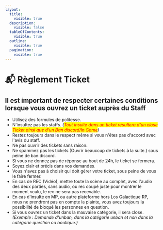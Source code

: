 ```yaml
---
layout:
  title:
    visible: true
  description:
    visible: false
  tableOfContents:
    visible: true
  outline:
    visible: true
  pagination:
    visible: true
---
```


# 📬 Règlement Ticket

## Il est important de respecter certaines conditions lorsque vous ouvrez un ticket auprès du Staff

* Utilisez des formules de politesse.
* N'insultez pas les staffs. _(<mark style="color:red;">Tout insulte dans un ticket résultera d'un close Ticket ainsi que d'un Ban discord/In Game</mark>)_
* Restez toujours dans le respect même si vous n'êtes pas d'accord avec l'avis du staff.
* Ne pas ouvrir des tickets sans raison.
* Ne spammez pas les tickets (Ouvrir beaucoup de tickets à la suite.) sous peine de ban discord.
* Si vous ne donnez pas de réponse au bout de 24h, le ticket se fermera.
* Soyez clair et précis dans vos demandes.
* Vous n'avez pas à choisir qui doit gérer votre ticket, sous peine de vous le faire fermer.
* En cas de REC (Vidéo), mettre toute la scène au complet, avec l'audio des deux parties, sans audio, ou rec coupé juste pour montrer le moment voulu, le rec ne sera pas recevable.
* En cas d'insulte en MP, ou autre plateforme hors Los Galactique RP, nous ne prendront pas en compte la plainte, vous avez toujours la possibilité de bloqué les personnes en question.
* Si vous ouvrez un ticket dans la mauvaise catégorie, il sera close. _(Exemple : Demande d'unban, dans la catégorie unban et non dans la catégorie question ou boutique.)_

